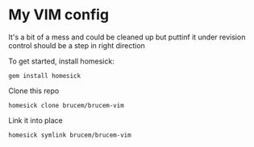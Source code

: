 # My VIM config 

It's a bit of a mess and could be cleaned up but puttinf it under revision
control should be a step in right direction 

To get started, install homesick:

    gem install homesick

Clone this repo

    homesick clone brucem/brucem-vim

Link it into place

    homesick symlink brucem/brucem-vim


